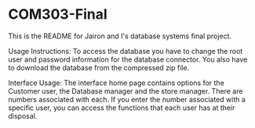 # COM303-Final
This is the README for Jairon and I's database systems final project.

Usage Instructions:
To access the database you have to change the root user and password information for the database connector. You also have to download the database from the compressed zip file. 

Interface Usage:
The interface home page contains options for the Customer user, the Database manager and the store manager. There are numbers associated with each. If you enter the number associated with a specific user, you can access the functions that each user has at their disposal. 
